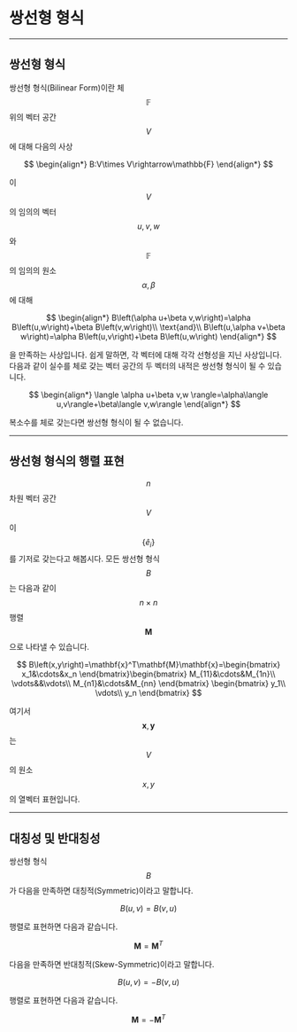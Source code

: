 # 쌍선형 형식

---

## 쌍선형 형식

쌍선형 형식(Bilinear Form)이란 체 $$\mathbb{F}$$위의 벡터 공간 $$V$$에 대해 다음의 사상

$$
\begin{align*}
B:V\times V\rightarrow\mathbb{F}
\end{align*}
$$

이 $$V$$의 임의의 벡터 $$u,v,w$$와 $$\mathbb{F}$$의 임의의 원소 $$\alpha,\beta$$에 대해

$$
\begin{align*}
B\left(\alpha u+\beta v,w\right)=\alpha B\left(u,w\right)+\beta B\left(v,w\right)\\
\text{and}\\
B\left(u,\alpha v+\beta w\right)=\alpha B\left(u,v\right)+\beta B\left(u,w\right)
\end{align*}
$$

을 만족하는 사상입니다. 쉽게 말하면, 각 벡터에 대해 각각 선형성을 지닌 사상입니다. 다음과 같이 실수를 체로 갖는 벡터 공간의 두 벡터의 내적은 쌍선형 형식이 될 수 있습니다.

$$
\begin{align*}
\langle \alpha u+\beta v,w \rangle=\alpha\langle u,v\rangle+\beta\langle v,w\rangle
\end{align*}
$$

복소수를 체로 갖는다면 쌍선형 형식이 될 수 없습니다.

---

## 쌍선형 형식의 행렬 표현

$$n$$차원 벡터 공간 $$V$$이 $$\left\{\hat{e}_i\right\}$$를 기저로 갖는다고 해봅시다. 모든 쌍선형 형식 $$B$$는 다음과 같이 $$n\times n$$ 행렬 $$\mathbf{M}$$으로 나타낼 수 있습니다.

$$
B\left(x,y\right)=\mathbf{x}^T\mathbf{M}\mathbf{x}=\begin{bmatrix}
		x_1&\cdots&x_n
	\end{bmatrix}\begin{bmatrix}
	M_{11}&\cdots&M_{1n}\\
	\vdots&&\vdots\\
	M_{n1}&\cdots&M_{nn}
	\end{bmatrix}
	\begin{bmatrix}
		y_1\\
		\vdots\\
		y_n
	\end{bmatrix}
$$

여기서 $$\mathbf{x},\mathbf{y}$$는 $$V$$의 원소 $$x,y$$의 열벡터 표현입니다.

---

## 대칭성 및 반대칭성

쌍선형 형식 $$B$$가 다음을 만족하면 대칭적(Symmetric)이라고 말합니다.

$$
B\left(u,v\right)=B\left(v,u\right)
$$

행렬로 표현하면 다음과 같습니다.

$$
\mathbf{M}=\mathbf{M}^T
$$

다음을 만족하면 반대칭적(Skew-Symmetric)이라고 말합니다.

$$
B\left(u,v\right)=-B\left(v,u\right)
$$

행렬로 표현하면 다음과 같습니다.

$$
\mathbf{M}=-\mathbf{M}^T
$$

